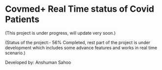 # Covmed+ Real Time status of Covid Patients

(This project is under progress, will update very soon.)


(Status of the project:- 56% Completed, rest part of the project is under development which includes some advance features and works in real time scenario.)

Developed by: Anshuman Sahoo


